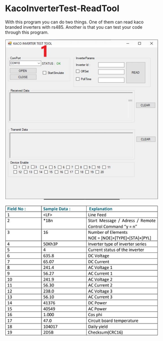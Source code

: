 # KacoInverterTest-ReadTool

With this program you can do two things. One of them can read kaco branded inverters with rs485. 
Another is that you can test your code through this program.

![Screen1](Screen1.JPG)




![Capture](Capture.JPG)




